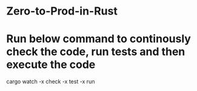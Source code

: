 # Zero-to-Prod-in-Rust

# Run below command to continously check the code, run tests and then execute the code
cargo watch -x check -x test -x run